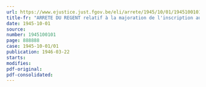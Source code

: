 ```yaml
---
url: https://www.ejustice.just.fgov.be/eli/arrete/1945/10/01/1945100101/justel
title-fr: "ARRETE DU REGENT relatif à la majoration de l'inscription au rôle"
date: 1945-10-01
source:
number: 1945100101
page: 888888
case: 1945-10-01/01
publication: 1946-03-22
starts:
modifies:
pdf-original:
pdf-consolidated:
---
```


